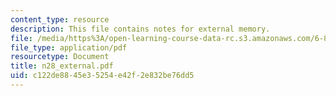 ```yaml
---
content_type: resource
description: This file contains notes for external memory.
file: /media/https%3A/open-learning-course-data-rc.s3.amazonaws.com/6-854j-advanced-algorithms-fall-2005/c122de8845e35254e42f2e832be76dd5_n28_external.pdf
file_type: application/pdf
resourcetype: Document
title: n28_external.pdf
uid: c122de88-45e3-5254-e42f-2e832be76dd5
---
```

